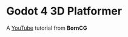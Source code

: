 # Godot 4 3D Platformer
A [YouTube](https://www.youtube.com/watch?v=CI-cVKuSD1s&list=PLda3VoSoc_TTp8Ng3C57spnNkOw3Hm_35&index=1) tutorial from **BornCG**